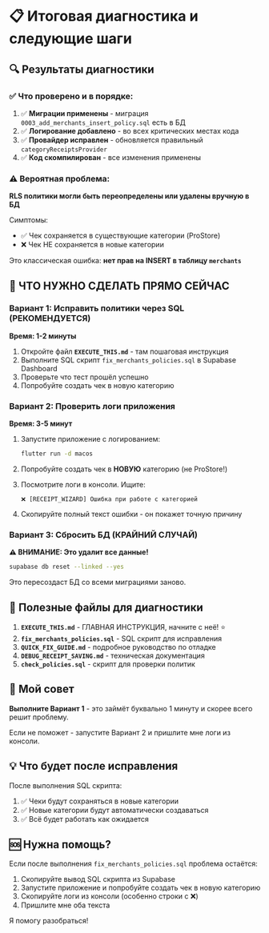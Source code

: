 # 📋 Итоговая диагностика и следующие шаги

## 🔍 Результаты диагностики

### ✅ Что проверено и в порядке:

1. ✅ **Миграции применены** - миграция `0003_add_merchants_insert_policy.sql` есть в БД
2. ✅ **Логирование добавлено** - во всех критических местах кода
3. ✅ **Провайдер исправлен** - обновляется правильный `categoryReceiptsProvider`
4. ✅ **Код скомпилирован** - все изменения применены

### ⚠️ Вероятная проблема:

**RLS политики могли быть переопределены или удалены вручную в БД**

Симптомы:

- ✅ Чек сохраняется в существующие категории (ProStore)
- ❌ Чек НЕ сохраняется в новые категории

Это классическая ошибка: **нет прав на INSERT в таблицу `merchants`**

## 🚀 ЧТО НУЖНО СДЕЛАТЬ ПРЯМО СЕЙЧАС

### Вариант 1: Исправить политики через SQL (РЕКОМЕНДУЕТСЯ)

**Время: 1-2 минуты**

1. Откройте файл **`EXECUTE_THIS.md`** - там пошаговая инструкция
2. Выполните SQL скрипт `fix_merchants_policies.sql` в Supabase Dashboard
3. Проверьте что тест прошёл успешно
4. Попробуйте создать чек в новую категорию

### Вариант 2: Проверить логи приложения

**Время: 3-5 минут**

1. Запустите приложение с логированием:

   ```bash
   flutter run -d macos
   ```

2. Попробуйте создать чек в **НОВУЮ** категорию (не ProStore!)

3. Посмотрите логи в консоли. Ищите:

   ```
   ❌ [RECEIPT_WIZARD] Ошибка при работе с категорией
   ```

4. Скопируйте полный текст ошибки - он покажет точную причину

### Вариант 3: Сбросить БД (КРАЙНИЙ СЛУЧАЙ)

**⚠️ ВНИМАНИЕ: Это удалит все данные!**

```bash
supabase db reset --linked --yes
```

Это пересоздаст БД со всеми миграциями заново.

## 📄 Полезные файлы для диагностики

1. **`EXECUTE_THIS.md`** - ГЛАВНАЯ ИНСТРУКЦИЯ, начните с неё! ⭐
2. **`fix_merchants_policies.sql`** - SQL скрипт для исправления
3. **`QUICK_FIX_GUIDE.md`** - подробное руководство по отладке
4. **`DEBUG_RECEIPT_SAVING.md`** - техническая документация
5. **`check_policies.sql`** - скрипт для проверки политик

## 🎯 Мой совет

**Выполните Вариант 1** - это займёт буквально 1 минуту и скорее всего решит проблему.

Если не поможет - запустите Вариант 2 и пришлите мне логи из консоли.

## 💡 Что будет после исправления

После выполнения SQL скрипта:

1. ✅ Чеки будут сохраняться в новые категории
2. ✅ Новые категории будут автоматически создаваться
3. ✅ Всё будет работать как ожидается

## 🆘 Нужна помощь?

Если после выполнения `fix_merchants_policies.sql` проблема остаётся:

1. Скопируйте вывод SQL скрипта из Supabase
2. Запустите приложение и попробуйте создать чек в новую категорию
3. Скопируйте логи из консоли (особенно строки с ❌)
4. Пришлите мне оба текста

Я помогу разобраться!
